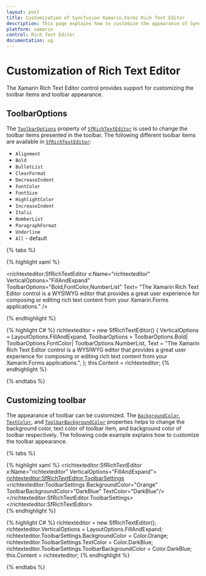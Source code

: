 ```yaml
---
layout: post
title: Customization of Syncfusion Xamarin.Forms Rich Text Editor
description: This page explains how to customize the appearance of Syncfusion Rich Text Editor for Xamarin.Forms platform.
platform: xamarin
control: Rich Text Editor
documentation: ug
---
```


# Customization of Rich Text Editor

The Xamarin Rich Text Editor control provides support for customizing the toolbar items and toolbar appearance.

## ToolbarOptions

The [`ToolbarOptions`](https://help.syncfusion.com/cr/xamarin/Syncfusion.SfRichTextEditor.XForms~Syncfusion.XForms.RichTextEditor.SfRichTextEditor~ToolbarOptions.html) property of [`SfRichTextEditor`](https://help.syncfusion.com/cr/xamarin/Syncfusion.SfRichTextEditor.XForms~Syncfusion.XForms.RichTextEditor.SfRichTextEditor.html) is used to change the toolbar items presented in the toolbar. The following different toolbar items are available in [`SfRichTextEditor`](https://help.syncfusion.com/cr/xamarin/Syncfusion.SfRichTextEditor.XForms~Syncfusion.XForms.RichTextEditor.SfRichTextEditor.html):

* `Alignment`	
* `Bold`
* `BulletList`	
* `ClearFormat`
* `DecreaseIndent`
* `FontColor`
* `FontSize`
* `HighlightColor`
* `IncreaseIndent`
* `Italic`
* `NumberList`
* `ParagraphFormat`
* `Underline`
* `All` - default

{% tabs %} 

{% highlight xaml %} 

<richtexteditor:SfRichTextEditor x:Name="richtexteditor" VerticalOptions="FillAndExpand" ToolbarOptions="Bold,FontColor,NumberList" Text= "The Xamarin Rich Text Editor control is a WYSIWYG editor that provides a great user experience for composing or editing rich text content from your Xamarin.Forms applications." />
       

{% endhighlight %}

{% highlight C# %} 
richtexteditor = new SfRichTextEditor()
{
	VerticalOptions = LayoutOptions.FillAndExpand,
	ToolbarOptions = ToolbarOptions.Bold| ToolbarOptions.FontColor| ToolbarOptions.NumberList,
	Text = "The Xamarin Rich Text Editor control is a WYSIWYG editor that provides a great user experience for composing or editing rich text content from your Xamarin.Forms applications.",
};
this.Content = richtexteditor;
{% endhighlight %}

{% endtabs %}

## Customizing toolbar

The appearance of toolbar can be customized. The [`BackgroundColor`](https://help.syncfusion.com/cr/cref_files/xamarin/Syncfusion.SfRichTextEditor.XForms~Syncfusion.XForms.RichTextEditor.ToolbarSettings~BackgroundColor.html), [`TextColor`](https://help.syncfusion.com/cr/cref_files/xamarin/Syncfusion.SfRichTextEditor.XForms~Syncfusion.XForms.RichTextEditor.ToolbarSettings~TextColor.html), and [`ToolbarBackgroundColor`](https://help.syncfusion.com/cr/cref_files/xamarin/Syncfusion.SfRichTextEditor.XForms~Syncfusion.XForms.RichTextEditor.ToolbarSettings~ToolbarBackgroundColor.html) properties helps to change the background color, text color of toolbar item, and background color of toolbar respectively. The following code example explains how to customize the toolbar appearance.

{% tabs %} 

{% highlight xaml %} 
<richtexteditor:SfRichTextEditor x:Name="richtexteditor" VerticalOptions="FillAndExpand">
    <richtexteditor:SfRichTextEditor.ToolbarSettings>
        <richtexteditor:ToolbarSettings BackgroundColor="Orange" ToolbarBackgroundColor="DarkBlue" TextColor="DarkBlue"/>
    </richtexteditor:SfRichTextEditor.ToolbarSettings>
</richtexteditor:SfRichTextEditor>      
{% endhighlight %}

{% highlight C# %} 
richtexteditor = new SfRichTextEditor();
richtexteditor.VerticalOptions = LayoutOptions.FillAndExpand;
richtexteditor.ToolbarSettings.BackgroundColor = Color.Orange;
richtexteditor.ToolbarSettings.TextColor = Color.DarkBlue;
richtexteditor.ToolbarSettings.ToolbarBackgroundColor = Color.DarkBlue;
this.Content = richtexteditor;
{% endhighlight %}

{% endtabs %}